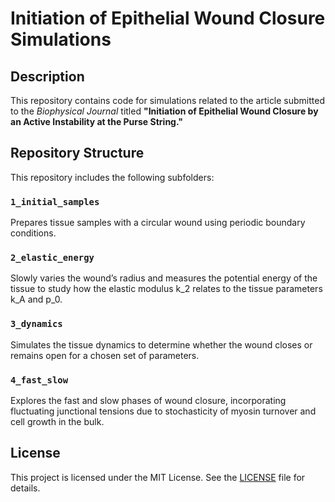 # Initiation of Epithelial Wound Closure Simulations

## Description
This repository contains code for simulations related to the article submitted to the *Biophysical Journal* titled **"Initiation of Epithelial Wound Closure by an Active Instability at the Purse String."** 

## Repository Structure
This repository includes the following subfolders:

### `1_initial_samples`
Prepares tissue samples with a circular wound using periodic boundary conditions.

### `2_elastic_energy`
Slowly varies the wound’s radius and measures the potential
energy of the tissue to study how the elastic modulus k_2 relates to the tissue parameters k_A and p_0.

### `3_dynamics`
Simulates the tissue dynamics to determine whether the wound closes or remains open for a chosen set of parameters.

### `4_fast_slow`
Explores the fast and slow phases of wound closure, incorporating fluctuating junctional tensions due to stochasticity of myosin turnover and cell growth in the bulk.

## License
This project is licensed under the MIT License. See the [LICENSE](LICENSE) file for details.